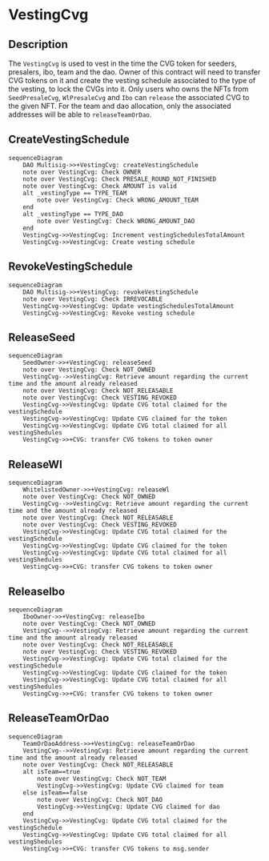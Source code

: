 # VestingCvg

## Description

The `VestingCvg` is used to vest in the time the CVG token for seeders, presalers, ibo, team and the dao.
Owner of this contract will need to transfer CVG tokens on it and create the vesting schedule associated to the type of the vesting, to lock the CVGs into it.
Only users who owns the NFTs from `SeedPresaleCvg`, `WlPresaleCvg` and `Ibo` can `release` the associated CVG to the given NFT.
For the team and dao allocation, only the associated addresses will be able to `releaseTeamOrDao`.

## CreateVestingSchedule

```mermaid
sequenceDiagram
    DAO Multisig->>+VestingCvg: createVestingSchedule
    note over VestingCvg: Check OWNER
    note over VestingCvg: Check PRESALE_ROUND_NOT_FINISHED
    note over VestingCvg: Check AMOUNT is valid
    alt _vestingType == TYPE_TEAM
        note over VestingCvg: Check WRONG_AMOUNT_TEAM
    end
    alt _vestingType == TYPE_DAO
        note over VestingCvg: Check WRONG_AMOUNT_DAO
    end
    VestingCvg->>VestingCvg: Increment vestingSchedulesTotalAmount
    VestingCvg->>VestingCvg: Create vesting schedule
```

## RevokeVestingSchedule

```mermaid
sequenceDiagram
    DAO Multisig->>+VestingCvg: revokeVestingSchedule
    note over VestingCvg: Check IRREVOCABLE
    VestingCvg->>VestingCvg: Update vestingSchedulesTotalAmount
    VestingCvg->>VestingCvg: Revoke vesting schedule
```

## ReleaseSeed

```mermaid
sequenceDiagram
    SeedOwner->>+VestingCvg: releaseSeed
    note over VestingCvg: Check NOT_OWNED
    VestingCvg-->>VestingCvg: Retrieve amount regarding the current time and the amount already released
    note over VestingCvg: Check NOT_RELEASABLE
    note over VestingCvg: Check VESTING_REVOKED
    VestingCvg->>VestingCvg: Update CVG total claimed for the vestingSchedule
    VestingCvg->>VestingCvg: Update CVG claimed for the token
    VestingCvg->>VestingCvg: Update CVG total claimed for all vestingShedules
    VestingCvg->>+CVG: transfer CVG tokens to token owner
```

## ReleaseWl

```mermaid
sequenceDiagram
    WhitelistedOwner->>+VestingCvg: releaseWl
    note over VestingCvg: Check NOT_OWNED
    VestingCvg-->>VestingCvg: Retrieve amount regarding the current time and the amount already released
    note over VestingCvg: Check NOT_RELEASABLE
    note over VestingCvg: Check VESTING_REVOKED
    VestingCvg->>VestingCvg: Update CVG total claimed for the vestingSchedule
    VestingCvg->>VestingCvg: Update CVG claimed for the token
    VestingCvg->>VestingCvg: Update CVG total claimed for all vestingShedules
    VestingCvg->>+CVG: transfer CVG tokens to token owner
```

## ReleaseIbo

```mermaid
sequenceDiagram
    IboOwner->>+VestingCvg: releaseIbo
    note over VestingCvg: Check NOT_OWNED
    VestingCvg-->>VestingCvg: Retrieve amount regarding the current time and the amount already released
    note over VestingCvg: Check NOT_RELEASABLE
    note over VestingCvg: Check VESTING_REVOKED
    VestingCvg->>VestingCvg: Update CVG total claimed for the vestingSchedule
    VestingCvg->>VestingCvg: Update CVG claimed for the token
    VestingCvg->>VestingCvg: Update CVG total claimed for all vestingShedules
    VestingCvg->>+CVG: transfer CVG tokens to token owner
```

## ReleaseTeamOrDao

```mermaid
sequenceDiagram
    TeamOrDaoAddress->>+VestingCvg: releaseTeamOrDao
    VestingCvg-->>VestingCvg: Retrieve amount regarding the current time and the amount already released
    note over VestingCvg: Check NOT_RELEASABLE
    alt isTeam==true
        note over VestingCvg: Check NOT_TEAM
        VestingCvg->>VestingCvg: Update CVG claimed for team
    else isTeam==false
        note over VestingCvg: Check NOT_DAO
        VestingCvg->>VestingCvg: Update CVG claimed for dao
    end
    VestingCvg->>VestingCvg: Update CVG total claimed for the vestingSchedule
    VestingCvg->>VestingCvg: Update CVG total claimed for all vestingShedules
    VestingCvg->>+CVG: transfer CVG tokens to msg.sender
```